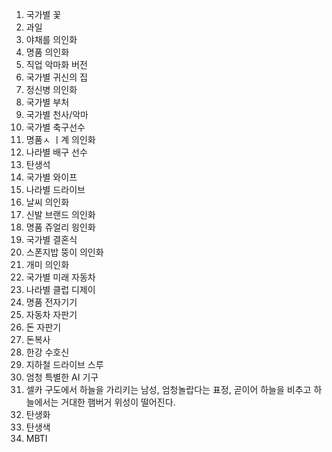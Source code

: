 1. 국가별 꽃
2. 과일
3. 야채를 의인화
4. 명품 의인화 
5. 직업 악마화 버전
6. 국가별 귀신의 집
7. 정신병 의인화 
8. 국가별 부처 
9. 국가별 천사/악마  
10. 국가별 축구선수
11. 명품ㅅ ㅣ계 의인화
12. 나라별 배구 선수
13. 탄생석
14. 국가별 와이프
15. 나라별 드라이브 
16. 날씨 의인화
17. 신발 브랜드 의인화
18. 명품 쥬얼리 읭인화
19. 국가별 결혼식
20. 스폰지밥 뚱이 의인화
21. 개미 의인화
22. 국가별 미래 자동차
23. 나라별 클럽 디제이
24. 명품 전자기기 
25. 자동차 자판기
26. 돈 자판기
27. 돈복사
28. 한강 수호신
29. 지하철 드라이브 스루
30. 엄청 특별한 AI 기구
31. 셀카 구도에서 하늘을 가리키는 남성, 엄청놀랍다는 표정, 곧이어 하늘을 비추고 하늘에서는 거대한 햄버거 위성이 떨어진다.
32. 탄생화
33. 탄생색
34. MBTI